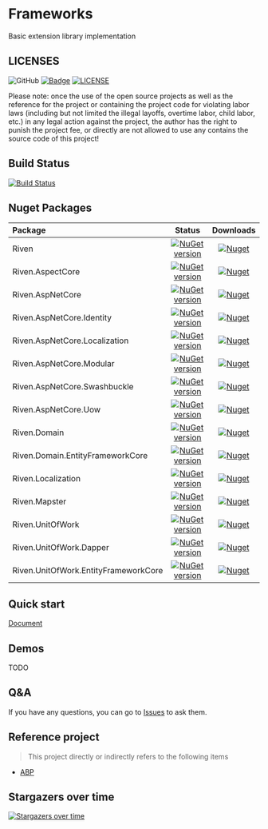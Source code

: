 # Frameworks
Basic extension library implementation

## LICENSES
![GitHub](https://img.shields.io/github/license/rivenfx/Framework?color=brightgreen)
[![Badge](https://img.shields.io/badge/link-996.icu-%23FF4D5B.svg?style=flat-square)](https://996.icu/#/zh_CN)
[![LICENSE](https://img.shields.io/badge/license-Anti%20996-blue.svg?style=flat-square)](https://github.com/996icu/996.ICU/blob/master/LICENSE)

Please note: once the use of the open source projects as well as the reference for the project or containing the project code for violating labor laws (including but not limited the illegal layoffs, overtime labor, child labor, etc.) in any legal action against the project, the author has the right to punish the project fee, or directly are not allowed to use any contains the source code of this project!


## Build Status
[![Build Status](https://dev.azure.com/rivenfx/RivenFx/_apis/build/status/rivenfx.Framework?branchName=master)](https://dev.azure.com/rivenfx/RivenFx/_build/latest?definitionId=3&branchName=master)

## Nuget Packages
|Package|Status|Downloads|
|:------|:-----:|:-----:|
|Riven|[![NuGet version](https://img.shields.io/nuget/v/Riven?color=brightgreen)](https://www.nuget.org/packages/Riven/)|[![Nuget](https://img.shields.io/nuget/dt/Riven?color=brightgreen)](https://www.nuget.org/packages/Riven/)|
|Riven.AspectCore|[![NuGet version](https://img.shields.io/nuget/v/Riven.AspectCore?color=brightgreen)](https://www.nuget.org/packages/Riven.AspectCore/)|[![Nuget](https://img.shields.io/nuget/dt/Riven.AspectCore?color=brightgreen)](https://www.nuget.org/packages/Riven.AspectCore/)|
|Riven.AspNetCore|[![NuGet version](https://img.shields.io/nuget/v/Riven.AspNetCore?color=brightgreen)](https://www.nuget.org/packages/Riven.AspNetCore/)|[![Nuget](https://img.shields.io/nuget/dt/Riven.AspNetCore?color=brightgreen)](https://www.nuget.org/packages/Riven.AspNetCore/)|
|Riven.AspNetCore.Identity|[![NuGet version](https://img.shields.io/nuget/v/Riven.AspNetCore.Identity?color=brightgreen)](https://www.nuget.org/packages/Riven.AspNetCore.Identity/)|[![Nuget](https://img.shields.io/nuget/dt/Riven.AspNetCore.Identity?color=brightgreen)](https://www.nuget.org/packages/Riven.AspNetCore.Identity/)|
|Riven.AspNetCore.Localization|[![NuGet version](https://img.shields.io/nuget/v/Riven.AspNetCore.Localization?color=brightgreen)](https://www.nuget.org/packages/Riven.AspNetCore.Localization/)|[![Nuget](https://img.shields.io/nuget/dt/Riven.AspNetCore.Localization?color=brightgreen)](https://www.nuget.org/packages/Riven.AspNetCore.Localization/)|
|Riven.AspNetCore.Modular|[![NuGet version](https://img.shields.io/nuget/v/Riven.AspNetCore.Modular?color=brightgreen)](https://www.nuget.org/packages/Riven.AspNetCore.Modular/)|[![Nuget](https://img.shields.io/nuget/dt/Riven.AspNetCore.Modular?color=brightgreen)](https://www.nuget.org/packages/Riven.AspNetCore.Modular/)|
|Riven.AspNetCore.Swashbuckle|[![NuGet version](https://img.shields.io/nuget/v/Riven.AspNetCore.Swashbuckle?color=brightgreen)](https://www.nuget.org/packages/Riven.AspNetCore.Swashbuckle/)|[![Nuget](https://img.shields.io/nuget/dt/Riven.AspNetCore.Swashbuckle?color=brightgreen)](https://www.nuget.org/packages/Riven.AspNetCore.Swashbuckle/)|
|Riven.AspNetCore.Uow|[![NuGet version](https://img.shields.io/nuget/v/Riven.AspNetCore.Uow?color=brightgreen)](https://www.nuget.org/packages/Riven.AspNetCore.Uow/)|[![Nuget](https://img.shields.io/nuget/dt/Riven.AspNetCore.Uow?color=brightgreen)](https://www.nuget.org/packages/Riven.AspNetCore.Uow/)|
|Riven.Domain|[![NuGet version](https://img.shields.io/nuget/v/Riven.Domain?color=brightgreen)](https://www.nuget.org/packages/Riven.Domain/)|[![Nuget](https://img.shields.io/nuget/dt/Riven.Domain?color=brightgreen)](https://www.nuget.org/packages/Riven.Domain/)|
|Riven.Domain.EntityFrameworkCore|[![NuGet version](https://img.shields.io/nuget/v/Riven.Domain.EntityFrameworkCore?color=brightgreen)](https://www.nuget.org/packages/Riven.Domain.EntityFrameworkCore/)|[![Nuget](https://img.shields.io/nuget/dt/Riven.Domain.EntityFrameworkCore?color=brightgreen)](https://www.nuget.org/packages/Riven.Domain.EntityFrameworkCore/)|
|Riven.Localization|[![NuGet version](https://img.shields.io/nuget/v/Riven.Localization?color=brightgreen)](https://www.nuget.org/packages/Riven.Localization/)|[![Nuget](https://img.shields.io/nuget/dt/Riven.Localization?color=brightgreen)](https://www.nuget.org/packages/Riven.Localization/)|
|Riven.Mapster|[![NuGet version](https://img.shields.io/nuget/v/Riven.Mapster?color=brightgreen)](https://www.nuget.org/packages/Riven.Mapster/)|[![Nuget](https://img.shields.io/nuget/dt/Riven.Mapster?color=brightgreen)](https://www.nuget.org/packages/Riven.Mapster/)|
|Riven.UnitOfWork|[![NuGet version](https://img.shields.io/nuget/v/Riven.UnitOfWork?color=brightgreen)](https://www.nuget.org/packages/Riven.UnitOfWork/)|[![Nuget](https://img.shields.io/nuget/dt/Riven.UnitOfWork?color=brightgreen)](https://www.nuget.org/packages/Riven.UnitOfWork/)|
|Riven.UnitOfWork.Dapper|[![NuGet version](https://img.shields.io/nuget/v/Riven.UnitOfWork.Dapper?color=brightgreen)](https://www.nuget.org/packages/Riven.UnitOfWork.Dapper/)|[![Nuget](https://img.shields.io/nuget/dt/Riven.UnitOfWork.Dapper?color=brightgreen)](https://www.nuget.org/packages/UnitOfWork.Dapper/)|
|Riven.UnitOfWork.EntityFrameworkCore|[![NuGet version](https://img.shields.io/nuget/v/Riven.UnitOfWork.EntityFrameworkCore?color=brightgreen)](https://www.nuget.org/packages/Riven.UnitOfWork.EntityFrameworkCore/)|[![Nuget](https://img.shields.io/nuget/dt/Riven.UnitOfWork.EntityFrameworkCore?color=brightgreen)](https://www.nuget.org/packages/Riven.UnitOfWork.EntityFrameworkCore/)|

## Quick start
[Document](docs/main.md)


## Demos
TODO

## Q&A
If you have any questions, you can go to  [Issues](https://github.com/rivenfx/Framework/issues)  to ask them.

## Reference project

> This project directly or indirectly refers to the following items

- [ABP](https://github.com/aspnetboilerplate/aspnetboilerplate)

## Stargazers over time

[![Stargazers over time](https://starchart.cc/rivenfx/Framework.svg)](https://starchart.cc/rivenfx/Framework)

